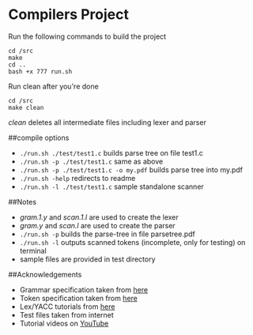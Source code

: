 Compilers Project
=======
Run the following commands to build the project

    cd /src
    make
    cd ..
    bash +x 777 run.sh

Run clean after you're done

    cd /src
    make clean

*clean* deletes all intermediate files including lexer and parser

##compile options
* `./run.sh ./test/test1.c` builds parse tree on file test1.c
* `./run.sh -p ./test/test1.c` same as above
* `./run.sh -p ./test/test1.c -o my.pdf` builds parse tree into my.pdf
* `./run.sh -help` redirects to readme
* `./run.sh -l ./test/test1.c` sample standalone scanner

##Notes
* _gram.1.y_ and _scan.1.l_ are used to create the lexer
* _gram.y_ and _scan.l_ are used to create the parser
* `./run.sh -p` builds the parse-tree in file parsetree.pdf
* `./run.sh -l` outputs scanned tokens (incomplete, only for testing) on terminal
* sample files are provided in test directory

##Acknowledgements
* Grammar specification taken from  [here](_http://www.quut.com/c/ANSI-C-grammar-y.html)
* Token specification taken from [here](http://www.quut.com/c/ANSI-C-grammar-l-2011.html)
* Lex/YACC tutorials from [here](http://www.iitk.ac.in/LDP/HOWTO/Lex-YACC-HOWTO.html)
* Test files taken from internet
* Tutorial videos on [YouTube](https://www.youtube.com)
